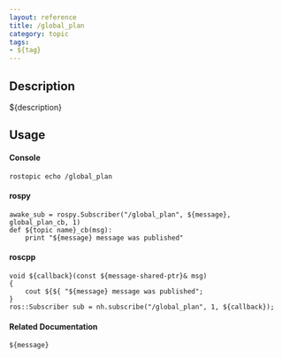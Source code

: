 ```yaml
---
layout: reference
title: /global_plan
category: topic
tags: 
- ${tag}
---
```


## Description
${description}

## Usage
#### Console
```
rostopic echo /global_plan
```

#### rospy
```
awake_sub = rospy.Subscriber("/global_plan", ${message}, global_plan_cb, 1)
def ${topic name}_cb(msg):
    print "${message} message was published"
```

#### roscpp
```
void ${callback}(const ${message-shared-ptr}& msg)
{
    cout ${${ "${message} message was published";
}
ros::Subscriber sub = nh.subscribe("/global_plan", 1, ${callback});
```

#### Related Documentation
``${message}``  